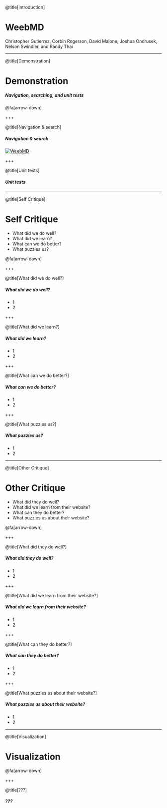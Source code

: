 @title[Introduction]

# **WeebMD**
Christopher Gutierrez, Corbin Rogerson, David Malone, Joshua Ondrusek, Nelson Swindler, and Randy Thai

---

@title[Demonstration]

# Demonstration
##### Navigation, searching, and unit tests
@fa[arrow-down]

+++

@title[Navigation & search]

##### Navigation & search
<a href="http://weebmd.me/" target="_blank">![WeebMD](https://i.imgur.com/IvU3WT5.png)</a>

+++

@title[Unit tests]

##### Unit tests

---

@title[Self Critique]

# Self Critique
* What did we do well?
* What did we learn?
* What can we do better?
* What puzzles us?

@fa[arrow-down]

+++

@title[What did we do well?]

##### What did we do well?
* 1
* 2

+++

@title[What did we learn?]

##### What did we learn?
* 1
* 2

+++

@title[What can we do better?]

##### What can we do better?
* 1
* 2

+++

@title[What puzzles us?]

##### What puzzles us?
* 1
* 2


---

@title[Other Critique]

# Other Critique
* What did they do well?
* What did we learn from their website?
* What can they do better?
* What puzzles us about their website?

@fa[arrow-down]

+++

@title[What did they do well?]

##### What did they do well?
* 1
* 2

+++

@title[What did we learn from their website?]

##### What did we learn from their website?
* 1
* 2

+++

@title[What can they do better?]

##### What can they do better?
* 1
* 2

+++

@title[What puzzles us about their website?]

##### What puzzles us about their website?
* 1
* 2

---

@title[Visualization]

# Visualization

@fa[arrow-down]

+++

@title[???]

##### ???
